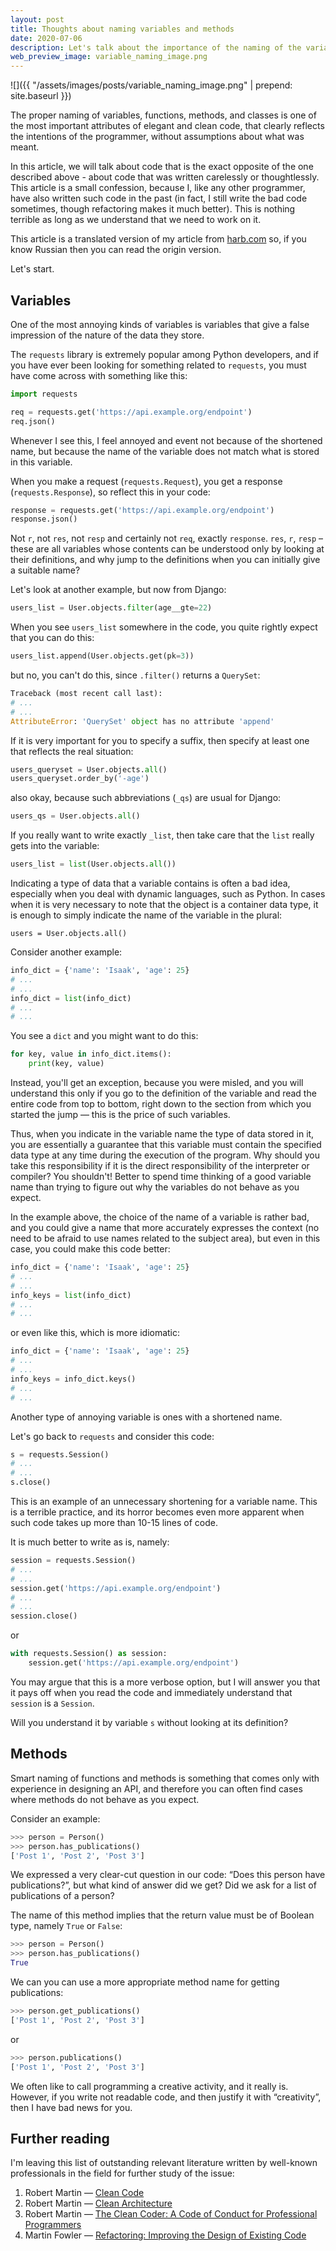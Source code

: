 ```yaml
---
layout: post
title: Thoughts about naming variables and methods
date: 2020-07-06
description: Let's talk about the importance of the naming of the variables.
web_preview_image: variable_naming_image.png
---
```


![]({{ "/assets/images/posts/variable_naming_image.png" | prepend: site.baseurl }})

The proper naming of variables, functions, methods, and classes is one of the most important 
attributes of elegant and clean code, that clearly reflects the intentions of the programmer, 
without assumptions about what was meant.

In this article, we will talk about code that is the exact opposite of the one described
above - about code that was written carelessly or thoughtlessly.
This article is a small confession, because I, like any other programmer, have also written such 
code in the past (in fact, I still write the bad code sometimes, though refactoring makes it much better).
This is nothing terrible as long as we understand that we need to work on it.

This article is a translated version of my article from [harb.com](https://habr.com/ru/post/508238/) so, 
if you know Russian then you can read the origin version.

Let's start.

## Variables

One of the most annoying kinds of variables is variables that give a false impression 
of the nature of the data they store.

The `requests` library is extremely popular among Python developers, and if you have ever been 
looking for something related to `requests`, you must have come across with something like this:

```python
import requests

req = requests.get('https://api.example.org/endpoint')
req.json()
```

Whenever I see this, I feel annoyed and event not because of the shortened name, but because 
the name of the variable does not match what is stored in this variable.

When you make a request (`requests.Request`), you get a response (`requests.Response`), 
so reflect this in your code:

```python
response = requests.get('https://api.example.org/endpoint')
response.json()
```

Not `r`, not `res`, not `resp` and certainly not `req`, exactly `response`. `res`, `r`, `resp` – these are all 
variables whose contents can be understood only by looking at their definitions, and why jump to the definitions 
when you can initially give a suitable name?

Let's look at another example, but now from Django:

```python
users_list = User.objects.filter(age__gte=22)
```

When you see `users_list` somewhere in the code, you quite rightly expect that you can do this:

```python
users_list.append(User.objects.get(pk=3))
```

but no, you can't do this, since `.filter()` returns a `QuerySet`:

```python
Traceback (most recent call last):
# ...
# ...
AttributeError: 'QuerySet' object has no attribute 'append'
```

If it is very important for you to specify a suffix, then specify at least one that reflects the real situation:

```python
users_queryset = User.objects.all()
users_queryset.order_by('-age')
```

also okay, because such abbreviations (`_qs`) are usual for Django:

```python
users_qs = User.objects.all()
```


If you really want to write exactly `_list`, then take care that the `list` really gets into the variable:

```python
users_list = list(User.objects.all())
```

Indicating a type of data that a variable contains is often a bad idea, especially when you deal with 
dynamic languages, such as Python. In cases when it is very necessary to note that the object is a 
container data type, it is enough to simply indicate the name of the variable in the plural:

```pyhon
users = User.objects.all()
```

Consider another example:

```python
info_dict = {'name': 'Isaak', 'age': 25}
# ...
# ... 
info_dict = list(info_dict)
# ...
# ...
```

You see a `dict` and you might want to do this:

```python
for key, value in info_dict.items():
    print(key, value)
```

Instead, you'll get an exception, because you were misled, and you will understand this only 
if you go to the definition of the variable and read the entire code from top to bottom,
right down to the section from which you started the jump — this is the price of such variables.
 
Thus, when you indicate in the variable name the type of data stored in it, you are essentially a 
guarantee that this variable must contain the specified data type at any time during the execution of the program. 
Why should you take this responsibility if it is the direct responsibility of the interpreter or compiler? 
You shouldn't! Better to spend time thinking of a good variable name than trying to figure out why the 
variables do not behave as you expect.

In the example above, the choice of the name of a variable is rather bad, and you could give a 
name that more accurately expresses the context (no need to be afraid to use names related to the subject area),
but even in this case, you could make this code better:

```python
info_dict = {'name': 'Isaak', 'age': 25}
# ...
# ... 
info_keys = list(info_dict)
# ...
# ...
```

or even like this, which is more idiomatic:

```python
info_dict = {'name': 'Isaak', 'age': 25}
# ...
# ... 
info_keys = info_dict.keys()
# ...
# ...
```

Another type of annoying variable is ones with a shortened name.

Let's go back to `requests` and consider this code:

```python
s = requests.Session()
# ...
# ... 
s.close()
```

This is an example of an unnecessary shortening for a variable name. 
This is a terrible practice, and its horror becomes even more apparent when such code 
takes up more than 10-15 lines of code.

It is much better to write as is, namely:

```python
session = requests.Session()
# ...
# ...
session.get('https://api.example.org/endpoint')
# ...
# ...
session.close()
```

or 

```python
with requests.Session() as session:
    session.get('https://api.example.org/endpoint')
```

You may argue that this is a more verbose option, but I will answer you that it pays off when 
you read the code and immediately understand that `session` is a `Session`. 

Will you understand it by variable `s` without looking at its definition?


## Methods

Smart naming of functions and methods is something that comes only with experience in designing an API,
and therefore you can often find cases where methods do not behave as you expect.

Consider an example:

```python
>>> person = Person()
>>> person.has_publications()
['Post 1', 'Post 2', 'Post 3']
```

We expressed a very clear-cut question in our code: “Does this person have publications?”, 
but what kind of answer did we get? Did we ask for a list of publications of a person?

The name of this method implies that the return value must be of Boolean type, namely `True` or `False`:

```python
>>> person = Person()
>>> person.has_publications()
True
```

We can you can use a more appropriate method name for getting publications:

```python
>>> person.get_publications()
['Post 1', 'Post 2', 'Post 3']
```

or

```python
>>> person.publications()
['Post 1', 'Post 2', 'Post 3']
```

We often like to call programming a creative activity, and it really is. 
However, if you write not readable code, and then justify it with “creativity”, then I have bad news for you.


## Further reading

I'm leaving this  list of outstanding relevant literature written by well-known 
professionals in the field for further study of the issue:

1. Robert Martin — [Clean Code](https://amzn.to/3e1K2iX)
2. Robert Martin — [Clean Architecture](https://amzn.to/2VLWw7S)
3. Robert Martin — [The Clean Coder: A Code of Conduct for Professional Programmers](https://amzn.to/3e2iSZg)
4. Martin Fowler — [Refactoring: Improving the Design of Existing Code](https://bit.ly/2NTEaOa)
